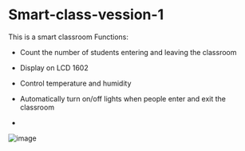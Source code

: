 # Smart-class-vession-1
This is a smart classroom Functions: 
- Count the number of students entering and leaving the classroom
- Display on LCD 1602
- Control temperature and humidity
- Automatically turn on/off lights when people enter and exit the classroom

- 
![image](https://github.com/user-attachments/assets/22e0d5a0-760f-4321-be85-98a51444f925)
